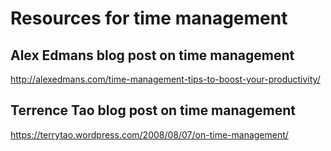 # Resources for time management

## Alex Edmans blog post on time management
http://alexedmans.com/time-management-tips-to-boost-your-productivity/

## Terrence Tao blog post on time management
https://terrytao.wordpress.com/2008/08/07/on-time-management/
